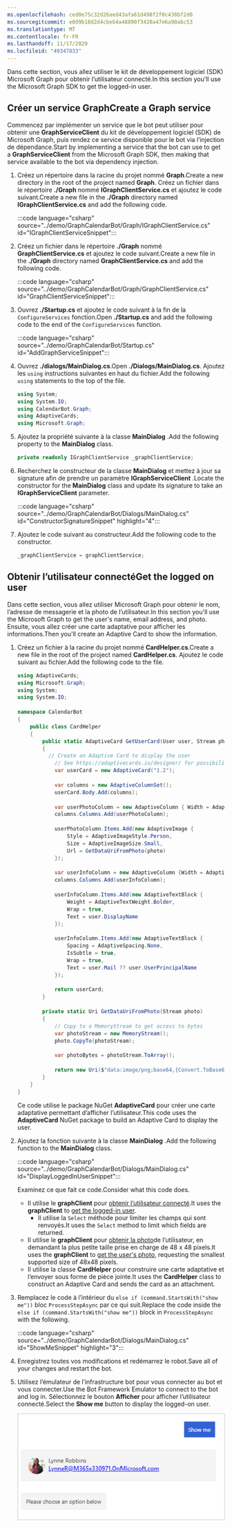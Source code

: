 ```yaml
---
ms.openlocfilehash: ced0e75c32d26aed43afa61d498f2f0c438bf2d0
ms.sourcegitcommit: e0d9b18d2d4cbeb4a48890f3420a47e6a90abc53
ms.translationtype: MT
ms.contentlocale: fr-FR
ms.lasthandoff: 11/17/2020
ms.locfileid: "49347833"
---
```

<!-- markdownlint-disable MD002 MD041 -->

<span data-ttu-id="a7683-101">Dans cette section, vous allez utiliser le kit de développement logiciel (SDK) Microsoft Graph pour obtenir l’utilisateur connecté.</span><span class="sxs-lookup"><span data-stu-id="a7683-101">In this section you'll use the Microsoft Graph SDK to get the logged-in user.</span></span>

## <a name="create-a-graph-service"></a><span data-ttu-id="a7683-102">Créer un service Graph</span><span class="sxs-lookup"><span data-stu-id="a7683-102">Create a Graph service</span></span>

<span data-ttu-id="a7683-103">Commencez par implémenter un service que le bot peut utiliser pour obtenir une **GraphServiceClient** du kit de développement logiciel (SDK) de Microsoft Graph, puis rendez ce service disponible pour le bot via l’injection de dépendance.</span><span class="sxs-lookup"><span data-stu-id="a7683-103">Start by implementing a service that the bot can use to get a **GraphServiceClient** from the Microsoft Graph SDK, then making that service available to the bot via dependency injection.</span></span>

1. <span data-ttu-id="a7683-104">Créez un répertoire dans la racine du projet nommé **Graph**.</span><span class="sxs-lookup"><span data-stu-id="a7683-104">Create a new directory in the root of the project named **Graph**.</span></span> <span data-ttu-id="a7683-105">Créez un fichier dans le répertoire **./Graph** nommé **IGraphClientService.cs** et ajoutez le code suivant.</span><span class="sxs-lookup"><span data-stu-id="a7683-105">Create a new file in the **./Graph** directory named **IGraphClientService.cs** and add the following code.</span></span>

    :::code language="csharp" source="../demo/GraphCalendarBot/Graph/IGraphClientService.cs" id="IGraphClientServiceSnippet":::

1. <span data-ttu-id="a7683-106">Créez un fichier dans le répertoire **./Graph** nommé **GraphClientService.cs** et ajoutez le code suivant.</span><span class="sxs-lookup"><span data-stu-id="a7683-106">Create a new file in the **./Graph** directory named **GraphClientService.cs** and add the following code.</span></span>

    :::code language="csharp" source="../demo/GraphCalendarBot/Graph/GraphClientService.cs" id="GraphClientServiceSnippet":::

1. <span data-ttu-id="a7683-107">Ouvrez **./Startup.cs** et ajoutez le code suivant à la fin de la `ConfigureServices` fonction.</span><span class="sxs-lookup"><span data-stu-id="a7683-107">Open **./Startup.cs** and add the following code to the end of the `ConfigureServices` function.</span></span>

    :::code language="csharp" source="../demo/GraphCalendarBot/Startup.cs" id="AddGraphServiceSnippet":::

1. <span data-ttu-id="a7683-108">Ouvrez **./dialogs/MainDialog.cs**.</span><span class="sxs-lookup"><span data-stu-id="a7683-108">Open **./Dialogs/MainDialog.cs**.</span></span> <span data-ttu-id="a7683-109">Ajoutez les `using` instructions suivantes en haut du fichier.</span><span class="sxs-lookup"><span data-stu-id="a7683-109">Add the following `using` statements to the top of the file.</span></span>

    ```csharp
    using System;
    using System.IO;
    using CalendarBot.Graph;
    using AdaptiveCards;
    using Microsoft.Graph;
    ```

1. <span data-ttu-id="a7683-110">Ajoutez la propriété suivante à la classe **MainDialog** .</span><span class="sxs-lookup"><span data-stu-id="a7683-110">Add the following property to the **MainDialog** class.</span></span>

    ```csharp
    private readonly IGraphClientService _graphClientService;
    ```

1. <span data-ttu-id="a7683-111">Recherchez le constructeur de la classe **MainDialog** et mettez à jour sa signature afin de prendre un paramètre **IGraphServiceClient** .</span><span class="sxs-lookup"><span data-stu-id="a7683-111">Locate the constructor for the **MainDialog** class and update its signature to take an **IGraphServiceClient** parameter.</span></span>

    :::code language="csharp" source="../demo/GraphCalendarBot/Dialogs/MainDialog.cs" id="ConstructorSignatureSnippet" highlight="4":::

1. <span data-ttu-id="a7683-112">Ajoutez le code suivant au constructeur.</span><span class="sxs-lookup"><span data-stu-id="a7683-112">Add the following code to the constructor.</span></span>

    ```csharp
    _graphClientService = graphClientService;
    ```

## <a name="get-the-logged-on-user"></a><span data-ttu-id="a7683-113">Obtenir l’utilisateur connecté</span><span class="sxs-lookup"><span data-stu-id="a7683-113">Get the logged on user</span></span>

<span data-ttu-id="a7683-114">Dans cette section, vous allez utiliser Microsoft Graph pour obtenir le nom, l’adresse de messagerie et la photo de l’utilisateur.</span><span class="sxs-lookup"><span data-stu-id="a7683-114">In this section you'll use the Microsoft Graph to get the user's name, email address, and photo.</span></span> <span data-ttu-id="a7683-115">Ensuite, vous allez créer une carte adaptative pour afficher les informations.</span><span class="sxs-lookup"><span data-stu-id="a7683-115">Then you'll create an Adaptive Card to show the information.</span></span>

1. <span data-ttu-id="a7683-116">Créez un fichier à la racine du projet nommé **CardHelper.cs**.</span><span class="sxs-lookup"><span data-stu-id="a7683-116">Create a new file in the root of the project named **CardHelper.cs**.</span></span> <span data-ttu-id="a7683-117">Ajoutez le code suivant au fichier.</span><span class="sxs-lookup"><span data-stu-id="a7683-117">Add the following code to the file.</span></span>

    ```csharp
    using AdaptiveCards;
    using Microsoft.Graph;
    using System;
    using System.IO;

    namespace CalendarBot
    {
        public class CardHelper
        {
            public static AdaptiveCard GetUserCard(User user, Stream photo)
            {
              // Create an Adaptive Card to display the user
                // See https://adaptivecards.io/designer/ for possibilities
                var userCard = new AdaptiveCard("1.2");

                var columns = new AdaptiveColumnSet();
                userCard.Body.Add(columns);

                var userPhotoColumn = new AdaptiveColumn { Width = AdaptiveColumnWidth.Auto };
                columns.Columns.Add(userPhotoColumn);

                userPhotoColumn.Items.Add(new AdaptiveImage {
                    Style = AdaptiveImageStyle.Person,
                    Size = AdaptiveImageSize.Small,
                    Url = GetDataUriFromPhoto(photo)
                });

                var userInfoColumn = new AdaptiveColumn {Width = AdaptiveColumnWidth.Stretch };
                columns.Columns.Add(userInfoColumn);

                userInfoColumn.Items.Add(new AdaptiveTextBlock {
                    Weight = AdaptiveTextWeight.Bolder,
                    Wrap = true,
                    Text = user.DisplayName
                });

                userInfoColumn.Items.Add(new AdaptiveTextBlock {
                    Spacing = AdaptiveSpacing.None,
                    IsSubtle = true,
                    Wrap = true,
                    Text = user.Mail ?? user.UserPrincipalName
                });

                return userCard;
            }

            private static Uri GetDataUriFromPhoto(Stream photo)
            {
                // Copy to a MemoryStream to get access to bytes
                var photoStream = new MemoryStream();
                photo.CopyTo(photoStream);

                var photoBytes = photoStream.ToArray();

                return new Uri($"data:image/png;base64,{Convert.ToBase64String(photoBytes)}");
            }
        }
    }
    ```

    <span data-ttu-id="a7683-118">Ce code utilise le package NuGet **AdaptiveCard** pour créer une carte adaptative permettant d’afficher l’utilisateur.</span><span class="sxs-lookup"><span data-stu-id="a7683-118">This code uses the **AdaptiveCard** NuGet package to build an Adaptive Card to display the user.</span></span>

1. <span data-ttu-id="a7683-119">Ajoutez la fonction suivante à la classe **MainDialog** .</span><span class="sxs-lookup"><span data-stu-id="a7683-119">Add the following function to the **MainDialog** class.</span></span>

    :::code language="csharp" source="../demo/GraphCalendarBot/Dialogs/MainDialog.cs" id="DisplayLoggedInUserSnippet":::

    <span data-ttu-id="a7683-120">Examinez ce que fait ce code.</span><span class="sxs-lookup"><span data-stu-id="a7683-120">Consider what this code does.</span></span>

    - <span data-ttu-id="a7683-121">Il utilise le **graphClient** pour [obtenir l’utilisateur connecté](https://docs.microsoft.com/graph/api/user-get?view=graph-rest-1.0).</span><span class="sxs-lookup"><span data-stu-id="a7683-121">It uses the **graphClient** to [get the logged-in user](https://docs.microsoft.com/graph/api/user-get?view=graph-rest-1.0).</span></span>
        - <span data-ttu-id="a7683-122">Il utilise la `Select` méthode pour limiter les champs qui sont renvoyés.</span><span class="sxs-lookup"><span data-stu-id="a7683-122">It uses the `Select` method to limit which fields are returned.</span></span>
    - <span data-ttu-id="a7683-123">Il utilise le **graphClient** pour [obtenir la photo](https://docs.microsoft.com/graph/api/profilephoto-get?view=graph-rest-1.0)de l’utilisateur, en demandant la plus petite taille prise en charge de 48 x 48 pixels.</span><span class="sxs-lookup"><span data-stu-id="a7683-123">It uses the **graphClient** to [get the user's photo](https://docs.microsoft.com/graph/api/profilephoto-get?view=graph-rest-1.0), requesting the smallest supported size of 48x48 pixels.</span></span>
    - <span data-ttu-id="a7683-124">Il utilise la classe **CardHelper** pour construire une carte adaptative et l’envoyer sous forme de pièce jointe.</span><span class="sxs-lookup"><span data-stu-id="a7683-124">It uses the **CardHelper** class to construct an Adaptive Card and sends the card as an attachment.</span></span>

1. <span data-ttu-id="a7683-125">Remplacez le code à l’intérieur du `else if (command.StartsWith("show me"))` bloc `ProcessStepAsync` par ce qui suit.</span><span class="sxs-lookup"><span data-stu-id="a7683-125">Replace the code inside the `else if (command.StartsWith("show me"))` block in `ProcessStepAsync` with the following.</span></span>

    :::code language="csharp" source="../demo/GraphCalendarBot/Dialogs/MainDialog.cs" id="ShowMeSnippet" highlight="3":::

1. <span data-ttu-id="a7683-126">Enregistrez toutes vos modifications et redémarrez le robot.</span><span class="sxs-lookup"><span data-stu-id="a7683-126">Save all of your changes and restart the bot.</span></span>

1. <span data-ttu-id="a7683-127">Utilisez l’émulateur de l’infrastructure bot pour vous connecter au bot et vous connecter.</span><span class="sxs-lookup"><span data-stu-id="a7683-127">Use the Bot Framework Emulator to connect to the bot and log in.</span></span> <span data-ttu-id="a7683-128">Sélectionnez le bouton **Afficher** pour afficher l’utilisateur connecté.</span><span class="sxs-lookup"><span data-stu-id="a7683-128">Select the **Show me** button to display the logged-on user.</span></span>

    ![Capture d’écran de la carte adaptative illustrant l’utilisateur](images/user-card.png)
